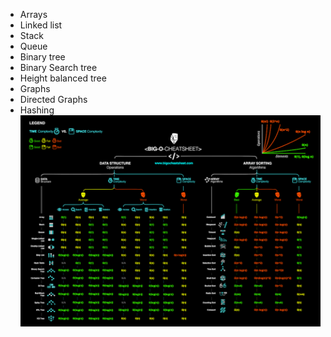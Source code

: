 -  Arrays
-  Linked list
-  Stack
-  Queue
-  Binary tree
-  Binary Search tree
-  Height balanced tree
-  Graphs
-  Directed Graphs
-  Hashing
![Complexity](https://github.com/SuprimDevkota/CompetitiveProgramming/blob/master/complexity.png)

